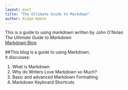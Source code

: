 ```yaml
---
layout: post
title: "The Ultimate Guide to Markdown"
author: Ridge-Hamre
---
```


This is a guide to using markdown written by John O'Nolan\
*The Ultimate Guide to Markdown*\
[Markdown Blog](https://blog.ghost.org/markdown/)

##This blog is a guide to using Markdown.\
It discusses:

1. What is Markdown
2. Why do Writers Love Markdown so Much?
3. Basic and advanced Markdown Formatting
4. Markdown Keyboard Shortcuts

